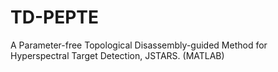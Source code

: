 # TD-PEPTE
A Parameter-free Topological Disassembly-guided Method for Hyperspectral Target Detection, JSTARS. (MATLAB)
